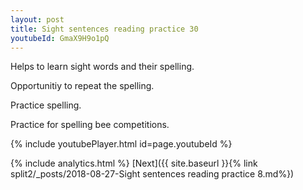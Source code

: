 ```yaml
---
layout: post
title: Sight sentences reading practice 30
youtubeId: GmaX9H9o1pQ
---
```

 
 
Helps to learn sight words and their spelling.

Opportunitiy to repeat the spelling. 

Practice spelling. 
 
Practice for spelling bee competitions. 
 
{% include youtubePlayer.html id=page.youtubeId %}
 
 
{% include analytics.html %} 
[Next]({{ site.baseurl }}{% link  split2/_posts/2018-08-27-Sight sentences reading practice 8.md%})
 
